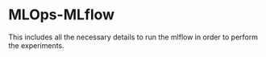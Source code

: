 # MLOps-MLflow
This includes all the necessary details to run the mlflow in order to perform the experiments.
